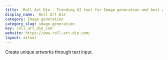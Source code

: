 ```yaml
---
title:  Roll Art Die - Trending AI tool for Image generation and best alternatives
display_name:  Roll Art Die
category: Image generation
category_slug: image-generation
key: roll_art_die_com
website: https://www.roll-art-die.com/
layout: aitool
---
```


Create unique artworks through text input.

